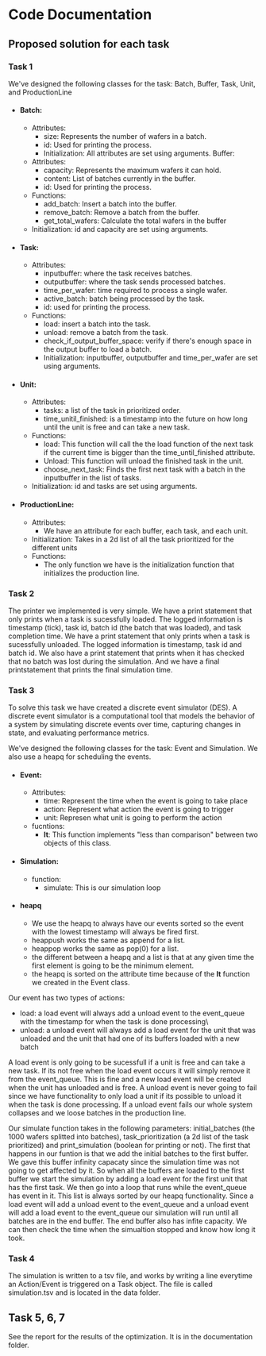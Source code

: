 # Code Documentation

## Proposed solution for each task

### Task 1
We've designed the following classes for the task: Batch, Buffer, Task, Unit, and ProductionLine
- #### Batch:
    - Attributes:
        - size: Represents the number of wafers in a batch.
        - id: Used for printing the process.
        - Initialization: All attributes are set using arguments.
    Buffer:
    - Attributes:
        - capacity: Represents the maximum wafers it can hold.	
        - content: List of batches currently in the buffer.
        - id: Used for printing the process.
    - Functions:
        - add_batch: Insert a batch into the buffer.
        - remove_batch: Remove a batch from the buffer.
        - get_total_wafers: Calculate the total wafers in the buffer
    - Initialization: id and capacity are set using arguments.

- #### Task:
    - Attributes:
        - inputbuffer: where the task receives batches.
        - outputbuffer: where the task sends processed batches.
        - time_per_wafer: time required to process a single wafer.
        - active_batch: batch being processed by the task.
        - id: used for printing the process.
    - Functions:
        - load: insert a batch into the task.
        - unload: remove a batch from the task.
        - check_if_output_buffer_space: verify if there's enough space in the output buffer to load a batch.
        - Initialization: inputbuffer, outputbuffer and time_per_wafer are set using arguments.

- #### Unit:
    - Attributes:
        - tasks: a list of the task in prioritized order.
        - time_unitil_finished: is a timestamp into the future on how long until the unit is free and can take a new task.
    - Functions:
        - load: This function will call the the load function of the next task if the current time is bigger than the time_until_finished attribute.
        - Unload: This function will unload the finished task in the unit.
        - choose_next_task: Finds the first next task with a batch in the inputbuffer in the list of tasks.
    - Initialization: id and tasks are set using arguments.

- #### ProductionLine:
    - Attributes:
        - We have an attribute for each buffer, each task, and each unit.
    - Initialization: Takes in a 2d list of all the task prioritized for the different units
    - Functions:
        - The only function we have is the initialization function that initializes the production line.

### Task 2
The printer we implemented is very simple. We have a print statement that only prints when a task is sucessfully loaded. The logged information is timestamp (tick), task id, batch id (the batch that was loaded), and task completion time. We have a print statement that only prints when a task is sucessfully unloaded. The logged information is timestamp, task id and batch id. We also have a print statement that prints when it has checked that no batch was lost during the simulation. And we have a final printstatement that prints the final simulation time.

### Task 3
To solve this task we have created a discrete event simulator (DES). A discrete event simulator is a computational tool that models the behavior of a system by simulating discrete events over time, capturing changes in state, and evaluating performance metrics.

We've designed the following classes for the task: Event and Simulation. We also use a heapq for scheduling the events.

- #### Event:
    - Attributes:
        - time: Represent the time when the event is going to take place
        - action: Represent what action the event is going to trigger
        - unit: Represen what unit is going to perform the action
    - fucntions:
        - __lt__: This function implements "less than comparison" between two objects of this class. 

- #### Simulation:
    - function:
        - simulate: This is our simulation loop

- #### heapq
    - We use the heapq to always have our events sorted so the event with the lowest timestamp will always be fired first.
    - heappush works the same as append for a list.
    - heappop works the same as pop(0) for a list.
    - the different between a heapq and a list is that at any given time the first element is going to be the minimum element.
    - the heapq is sorted on the attribute time because of the __lt__ function we created in the Event class.

Our event has two types of actions:
- load: a load event will always add a unload event to the event_queue with the timestamp for when the task is done processing\
- unload: a unload event will always add a load event for the unit that was unloaded and the unit that had one of its buffers loaded with a new batch

A load event is only going to be sucessfull if a unit is free and can take a new task. If its not free when the load event occurs it will simply remove it from the event_queue. This is fine and a new load event will be created when the unit has unloaded and is free. A unload event is never going to fail since we have functionality to only load a unit if its possible to unload it when the task is done processing. If a unload event fails our whole system collapses and we loose batches in the production line.

Our simulate function takes in the following parameters: initial_batches (the 1000 wafers splitted into batches), task_prioritization (a 2d list of the task prioritized) and print_simulation (boolean for printing or not). The first that happens in our funtion is that we add the initial batches to the first buffer. We gave this buffer infinity capacaty since the simulation time was not going to get affected by it. So when all the buffers are loaded to the first buffer we start the simulation by adding a load event for the first unit that has the first task. We then go into a loop that runs while the event_queue has event in it. This list is always sorted by our heapq functionality. Since a load event will add a unload event to the event_queue and a unload event will add a load event to the event_queue our simulation will run until all batches are in the end buffer. The end buffer also has infite capacity. We can then check the time when the simualtion stopped and know how long it took.

### Task 4
The simulation is written to a tsv file, and works by writing a line everytime an Action/Event is triggered on a Task object. The file is called simulation.tsv and is located in the data folder.

## Task 5, 6, 7
See the report for the results of the optimization. It is in the documentation folder.